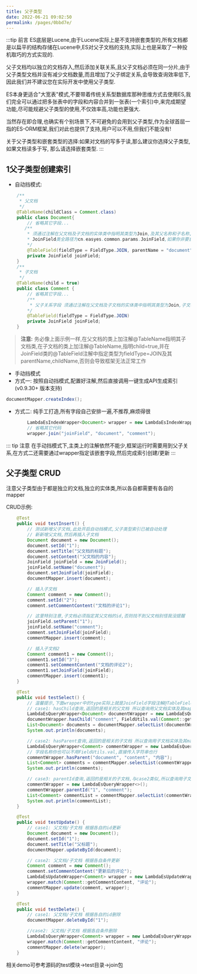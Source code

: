 ```yaml
---
title: 父子类型
date: 2022-06-21 09:02:50
permalink: /pages/0bbd7e/
---
```


:::tip 前言
ES底层是Lucene,由于Lucene实际上是不支持嵌套类型的,所有文档都是以扁平的结构存储在Lucene中,ES对父子文档的支持,实际上也是采取了一种投机取巧的方式实现的.

父子文档均以独立的文档存入,然后添加关联关系,且父子文档必须在同一分片,由于父子类型文档并没有减少文档数量,而且增加了父子绑定关系,会导致查询效率低下,因此我们并不建议您在实际开发中使用父子类型.

ES本身更适合"大宽表"模式,不要带着传统关系型数据库那种思维方式去使用ES,我们完全可以通过把多张表中的字段和内容合并到一张表(一个索引)中,来完成期望功能,尽可能规避父子类型的使用,不仅效率高,功能也更强大.

当然存在即合理,也确实有个别场景下,不可避免的会用到父子类型,作为全球首屈一指的ES-ORM框架,我们对此也提供了支持,用户可以不用,但我们不能没有!

关于父子类型和嵌套类型的选择:如果对文档的写多于读,那么建议你选择父子类型,如果文档读多于写, 那么请选择嵌套类型.
:::

## 1父子类型创建索引

- 自动挡模式:
```java
    /**
     * 父文档
     */
    @TableName(childClass = Comment.class)
    public class Document{
        // 省略其它字段...
       /**
        * 须通过注解在父文档及子文档的实体类中指明其类型为Join,及其父名称和子名称,这里的JoinField类框架已内置,无需重复造轮子
        * JoinField类全路径为cn.easyes.common.params.JoinField,如果你非要自己造轮子,也支持,那么需要在@TableField注解中指明joinFieldClass=你造的轮子
        */
        @TableField(fieldType = FieldType.JOIN, parentName = "document", childName = "comment")
        private JoinField joinField;
    }
    /**
     * 子文档
     */
    @TableName(child = true)
    public class Comment {
        // 省略其它字段...
        /**
         * 父子关系字段 须通过注解在父文档及子文档的实体类中指明其类型为Join,子文档中的父子关系可省略
        */
        @TableField(fieldType = FieldType.JOIN)
        private JoinField joinField;
    }
```
>  **注意:** 务必像上面示例一样,在父文档的类上加注解@TableName指明其子文档类,在子文档的类上加注解@TableName,指明child=true,并在JoinField类的@TableField注解中指定类型为fieldType=JOIN及其parentName,childName,否则会导致框架无法正常工作

- 手动挡模式
 - 方式一:
按照自动挡模式,配置好注解,然后直接调用一键生成API生成索引 (v0.9.30+ 版本支持)

```java
documentMapper.createIndex();
```
 - 方式二:
纯手工打造,所有字段自己安排一遍,不推荐,麻烦得很
```java
        LambdaEsIndexWrapper<Document> wrapper = new LambdaEsIndexWrapper<>();
        // 省略其它代码
        wrapper.join("joinField", "document", "comment");
```

::: tip 注意
在手动挡模式下,主类上的注解依然不能少,框架运行时需要用到父子关系,在方式二还需要通过wrapper指定该嵌套字段,然后完成索引创建/更新
:::

## 父子类型 CRUD

注意父子类型由于都是独立的文档,独立的实体类,所以各自都需要有各自的mapper

CRUD示例:
```java
    @Test
    public void testInsert() {
        // 测试新增父子文档,此处开启自动挡模式,父子类型索引已被自动处理
        // 新新增父文档,然后再插入子文档
        Document document = new Document();
        document.setId("1");
        document.setTitle("父文档的标题");
        document.setContent("父文档的内容");
        JoinField joinField = new JoinField();
        joinField.setName("document");
        document.setJoinField(joinField);
        documentMapper.insert(document);

        // 插入子文档
        Comment comment = new Comment();
        comment.setId("2");
        comment.setCommentContent("文档的评论1");

        // 这里特别注意,子文档必须指定其父文档的id,否则找不到父文档别怪我没提醒
        joinField.setParent("1");
        joinField.setName("comment");
        comment.setJoinField(joinField);
        commentMapper.insert(comment);

        // 插入子文档2
        Comment comment1 = new Comment();
        comment1.setId("3");
        comment1.setCommentContent("文档的评论2");
        comment1.setJoinField(joinField);
        commentMapper.insert(comment1);
    }

    @Test
    public void testSelect() {
        // 温馨提示,下面wrapper中的type实际上就是JoinField字段注解@TableField中指定的parentName和childName,与原生语法是一致的
        // case1: hasChild查询,返回的是相关的父文档 所以查询用父文档实体及其mapper
        LambdaEsQueryWrapper<Document> documentWrapper = new LambdaEsQueryWrapper<>();
        documentWrapper.hasChild("comment", FieldUtils.val(Comment::getCommentContent), "评论");
        List<Document> documents = documentMapper.selectList(documentWrapper);
        System.out.println(documents);

        // case2: hasParent查询,返回的是相关的子文档 所以查询用子文档实体及其mapper
        LambdaEsQueryWrapper<Comment> commentWrapper = new LambdaEsQueryWrapper<>();
        // 字段名称你也可以不用FieldUtils.val,直接传入字符串也行
        commentWrapper.hasParent("document", "content", "内容");
        List<Comment> comments = commentMapper.selectList(commentWrapper);
        System.out.println(comments);

        // case3: parentId查询,返回的是相关的子文档,与case2类似,所以查询用子文档实体及其mapper
        commentWrapper = new LambdaEsQueryWrapper<>();
        commentWrapper.parentId("1", "comment");
        List<Comment> commentList = commentMapper.selectList(commentWrapper);
        System.out.println(commentList);
    }

    @Test
    public void testUpdate() {
        // case1: 父文档/子文档 根据各自的id更新
        Document document = new Document();
        document.setId("1");
        document.setTitle("父标题");
        documentMapper.updateById(document);

        // case2: 父文档/子文档 根据各自条件更新
        Comment comment = new Comment();
        comment.setCommentContent("更新后的评论");
        LambdaEsUpdateWrapper<Comment> wrapper = new LambdaEsUpdateWrapper<>();
        wrapper.match(Comment::getCommentContent, "评论");
        commentMapper.update(comment, wrapper);
    }

    @Test
    public void testDelete() {
        // case1: 父文档/子文档 根据各自的id删除
        documentMapper.deleteById("1");

        //case2: 父文档/子文档 根据各自条件删除
        LambdaEsQueryWrapper<Comment> wrapper = new LambdaEsQueryWrapper<>();
        wrapper.match(Comment::getCommentContent, "评论");
        commentMapper.delete(wrapper);
    }
```
相关demo可参考源码的test模块->test目录->join包